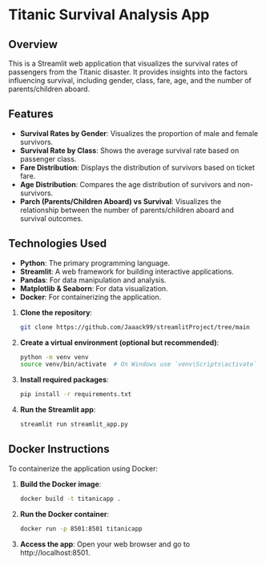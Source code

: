 # Titanic Survival Analysis App

## Overview
This is a Streamlit web application that visualizes the survival rates of passengers from the Titanic disaster. It provides insights into the factors influencing survival, including gender, class, fare, age, and the number of parents/children aboard.

## Features
- **Survival Rates by Gender**: Visualizes the proportion of male and female survivors.
- **Survival Rate by Class**: Shows the average survival rate based on passenger class.
- **Fare Distribution**: Displays the distribution of survivors based on ticket fare.
- **Age Distribution**: Compares the age distribution of survivors and non-survivors.
- **Parch (Parents/Children Aboard) vs Survival**: Visualizes the relationship between the number of parents/children aboard and survival outcomes.

## Technologies Used
- **Python**: The primary programming language.
- **Streamlit**: A web framework for building interactive applications.
- **Pandas**: For data manipulation and analysis.
- **Matplotlib & Seaborn**: For data visualization.
- **Docker**: For containerizing the application.

1. **Clone the repository**:
   ```bash
   git clone https://github.com/Jaaack99/streamlitProject/tree/main

2. **Create a virtual environment (optional but recommended)**:
   ```bash
   python -m venv venv
   source venv/bin/activate  # On Windows use `venv\Scripts\activate`

3. **Install required packages**:
   ```bash
   pip install -r requirements.txt

4. **Run the Streamlit app**:
   ```bash
   streamlit run streamlit_app.py


## Docker Instructions
To containerize the application using Docker:

1. **Build the Docker image**:
   ```bash
   docker build -t titanicapp .

2. **Run the Docker container**:
   ```bash
   docker run -p 8501:8501 titanicapp

3. **Access the app**:
   Open your web browser and go to http://localhost:8501.


